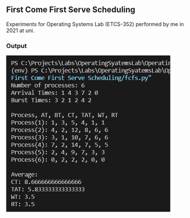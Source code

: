 ## First Come First Serve Scheduling

Experiments for Operating Systems Lab (ETCS-352) performed by me in 2021 at uni.

### Output

![Output](./output.png)